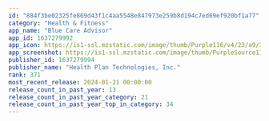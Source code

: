 ```yaml
---
id: "884f3be02325fe869d43f1c4aa5548e847973e259b8d194c7ed69ef920bf1a77"
category: "Health & Fitness"
app_name: "Blue Care Advisor"
app_id: 1637279992
app_icon: https://is1-ssl.mzstatic.com/image/thumb/Purple116/v4/23/a9/33/23a9334e-825f-4d0a-fe37-42622ab88db3/AppIcon-1x_U007epad-0-85-220-0.png/1024x1024bb.png
app_screenshot: https://is1-ssl.mzstatic.com/image/thumb/PurpleSource116/v4/1a/6d/93/1a6d93f1-3e88-1ebd-39cb-51580cd9d0ec/fc721122-ea6a-451b-b08d-33cfdc9d92d7_Blue_Care_Advisor_iphone_6.5_-_screen_1.png/1242x2688bb.png
publisher_id: 1637279994
publisher_name: "Health Plan Technologies, Inc."
rank: 371
most_recent_release: 2024-01-21 00:00:00
release_count_in_past_year: 13
release_count_in_past_year_category: 21
release_count_in_past_year_top_in_category: 34
---
```

